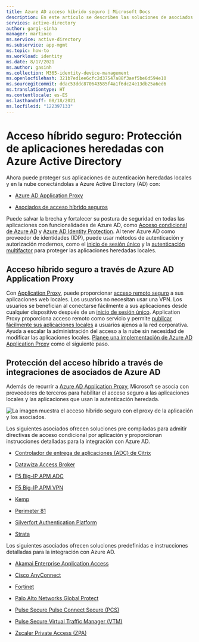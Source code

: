 ```yaml
---
title: Azure AD acceso híbrido seguro | Microsoft Docs
description: En este artículo se describen las soluciones de asociados para integrar las aplicaciones locales, de nube pública o de nube privada heredadas con Azure AD.
services: active-directory
author: gargi-sinha
manager: martinco
ms.service: active-directory
ms.subservice: app-mgmt
ms.topic: how-to
ms.workload: identity
ms.date: 8/17/2021
ms.author: gasinh
ms.collection: M365-identity-device-management
ms.openlocfilehash: 321b7ed1ee6cfc2d37547a88f3aef5be6d594e10
ms.sourcegitcommit: ddac53ddc870643585f4a1f6dc24e13db25a6ed6
ms.translationtype: HT
ms.contentlocale: es-ES
ms.lasthandoff: 08/18/2021
ms.locfileid: "122397133"
---
```

# <a name="secure-hybrid-access-secure-legacy-apps-with-azure-active-directory"></a>Acceso híbrido seguro: Protección de aplicaciones heredadas con Azure Active Directory

Ahora puede proteger sus aplicaciones de autenticación heredadas locales y en la nube conectándolas a Azure Active Directory (AD) con:

- [Azure AD Application Proxy](#secure-hybrid-access-through-azure-ad-application-proxy)

- [Asociados de acceso híbrido seguros](#secure-hybrid-access-through-azure-ad-partner-integrations)

Puede salvar la brecha y fortalecer su postura de seguridad en todas las aplicaciones con funcionalidades de Azure AD, como [Acceso condicional de Azure AD](https://docs.microsoft.com/azure/active-directory/conditional-access/overview) y [Azure AD Identity Protection](https://docs.microsoft.com/azure/active-directory/identity-protection/overview-identity-protection). Al tener Azure AD como proveedor de identidades (IDP), puede usar métodos de autenticación y autorización modernos, como el [inicio de sesión único](https://docs.microsoft.com/azure/active-directory/manage-apps/what-is-single-sign-on) y la [autenticación multifactor](https://docs.microsoft.com/azure/active-directory/authentication/concept-mfa-howitworks) para proteger las aplicaciones heredadas locales.

## <a name="secure-hybrid-access-through-azure-ad-application-proxy"></a>Acceso híbrido seguro a través de Azure AD Application Proxy
  
Con [Application Proxy](https://docs.microsoft.com/azure/active-directory/app-proxy/what-is-application-proxy), puede proporcionar [acceso remoto seguro](https://docs.microsoft.com/azure/active-directory/app-proxy/application-proxy-add-on-premises-application) a sus aplicaciones web locales. Los usuarios no necesitan usar una VPN. Los usuarios se benefician al conectarse fácilmente a sus aplicaciones desde cualquier dispositivo después de un [inicio de sesión único](https://docs.microsoft.com/azure/active-directory/app-proxy/application-proxy-config-sso-how-to#how-to-configure-single-sign-on). Application Proxy proporciona acceso remoto como servicio y permite [publicar fácilmente sus aplicaciones locales](https://docs.microsoft.com/azure/active-directory/app-proxy/application-proxy-add-on-premises-application) a usuarios ajenos a la red corporativa. Ayuda a escalar la administración del acceso a la nube sin necesidad de modificar las aplicaciones locales. [Planee una implementación de Azure AD Application Proxy](https://docs.microsoft.com/azure/active-directory/app-proxy/application-proxy-deployment-plan) como el siguiente paso.

## <a name="secure-hybrid-access-through-azure-ad-partner-integrations"></a>Protección del acceso híbrido a través de integraciones de asociados de Azure AD  

Además de recurrir a [Azure AD Application Proxy](https://aka.ms/whyappproxy), Microsoft se asocia con proveedores de terceros para habilitar el acceso seguro a las aplicaciones locales y las aplicaciones que usan la autenticación heredada.

![La imagen muestra el acceso híbrido seguro con el proxy de la aplicación y los asociados.](./media/secure-hybrid-access/secure-hybrid-access.png)

Los siguientes asociados ofrecen soluciones pre compiladas para admitir directivas de acceso condicional por aplicación y proporcionan instrucciones detalladas para la integración con Azure AD. 

- [Controlador de entrega de aplicaciones (ADC) de Citrix](https://docs.microsoft.com/azure/active-directory/saas-apps/citrix-netscaler-tutorial)  

- [Datawiza Access Broker](https://docs.microsoft.com/azure/active-directory/manage-apps/add-application-portal-setup-oidc-sso)

- [F5 Big-IP APM ADC](https://docs.microsoft.com/azure/active-directory/manage-apps/f5-aad-integration)

- [F5 Big-IP APM VPN](https://docs.microsoft.com/azure/active-directory/manage-apps/f5-aad-password-less-vpn)

- [Kemp](https://docs.microsoft.com/azure/active-directory/saas-apps/kemp-tutorial)

- [Perimeter 81](https://docs.microsoft.com/azure/active-directory/saas-apps/perimeter-81-tutorial)

- [Silverfort Authentication Platform](https://docs.microsoft.com/azure/active-directory/manage-apps/add-application-portal-setup-oidc-sso)

- [Strata](https://docs.microsoft.com/azure/active-directory/saas-apps/maverics-identity-orchestrator-saml-connector-tutorial)

Los siguientes asociados ofrecen soluciones predefinidas e instrucciones detalladas para la integración con Azure AD. 

- [Akamai Enterprise Application Access](https://docs.microsoft.com/azure/active-directory/saas-apps/akamai-tutorial)

- [Cisco AnyConnect](https://docs.microsoft.com/azure/active-directory/saas-apps/cisco-anyconnect)

- [Fortinet](https://docs.microsoft.com/azure/active-directory/saas-apps/fortigate-ssl-vpn-tutorial)

- [Palo Alto Networks Global Protect](https://docs.microsoft.com/azure/active-directory/saas-apps/paloaltoadmin-tutorial)

- [Pulse Secure Pulse Connect Secure (PCS)](https://docs.microsoft.com/azure/active-directory/saas-apps/pulse-secure-pcs-tutorial)

- [Pulse Secure Virtual Traffic Manager (VTM)](https://docs.microsoft.com/azure/active-directory/saas-apps/pulse-secure-virtual-traffic-manager-tutorial)

- [Zscaler Private Access (ZPA)](https://docs.microsoft.com/azure/active-directory/saas-apps/zscalerprivateaccess-tutorial)
